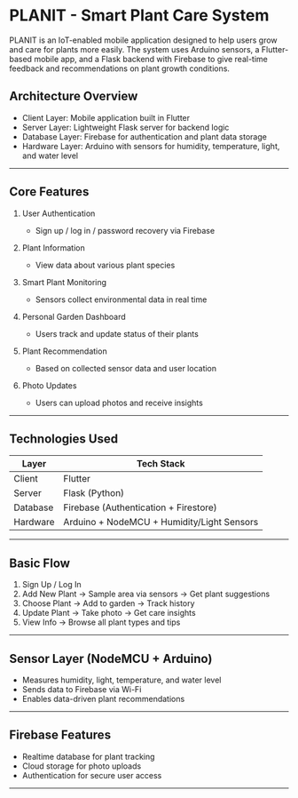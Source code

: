 
# PLANIT - Smart Plant Care System

PLANIT is an IoT-enabled mobile application designed to help users grow and care for plants more easily. The system uses Arduino sensors, a Flutter-based mobile app, and a Flask backend with Firebase to give real-time feedback and recommendations on plant growth conditions.


## Architecture Overview

- Client Layer: Mobile application built in Flutter
- Server Layer: Lightweight Flask server for backend logic
- Database Layer: Firebase for authentication and plant data storage
- Hardware Layer: Arduino with sensors for humidity, temperature, light, and water level

---

## Core Features

1. User Authentication
   - Sign up / log in / password recovery via Firebase

2. Plant Information
   - View data about various plant species

3. Smart Plant Monitoring
   - Sensors collect environmental data in real time

4. Personal Garden Dashboard
   - Users track and update status of their plants

5. Plant Recommendation
   - Based on collected sensor data and user location

6. Photo Updates
   - Users can upload photos and receive insights

---

## Technologies Used

| Layer            | Tech Stack                                 |
|------------------|---------------------------------------------|
| Client           | Flutter                                     |
| Server           | Flask (Python)                              |
| Database         | Firebase (Authentication + Firestore)       |
| Hardware         | Arduino + NodeMCU + Humidity/Light Sensors  |

---

## Basic Flow

1. Sign Up / Log In
2. Add New Plant → Sample area via sensors → Get plant suggestions
3. Choose Plant → Add to garden → Track history
4. Update Plant → Take photo → Get care insights
5. View Info → Browse all plant types and tips

---

## Sensor Layer (NodeMCU + Arduino)

- Measures humidity, light, temperature, and water level
- Sends data to Firebase via Wi-Fi
- Enables data-driven plant recommendations

---

## Firebase Features

- Realtime database for plant tracking
- Cloud storage for photo uploads
- Authentication for secure user access

---

